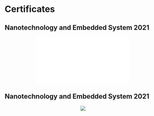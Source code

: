 # Certificates

## Nanotechnology and Embedded System 2021
<p align="center">
  <embed src="/Docs/NES 2021.pdf">
</p>

## Nanotechnology and Embedded System 2021
<p align="center">
  <img src="/Docs/NES 2022.pdf">
</p>

